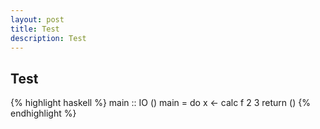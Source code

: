 ```yaml
---
layout: post
title: Test
description: Test
---
```


<h2 class="post_title">Test</h2>

<span class="haskell">
{% highlight haskell %}
main :: IO ()
main = do
  x <- calc
  f 2 3
  return ()
{% endhighlight %}
</span>

